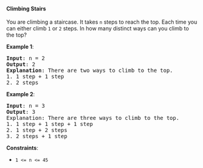 #### Climbing Stairs

You are climbing a staircase. It takes `n` steps to reach the top.
Each time you can either climb `1` or `2` steps. In how many distinct ways can you climb to the top?

**Example 1**:
<pre><b>Input</b>: n = 2
<b>Output</b>: 2
<b>Explanation</b>: There are two ways to climb to the top.
1. 1 step + 1 step
2. 2 steps
</pre>

**Example 2**:
<pre><b>Input</b>: n = 3
<b>Output</b>: 3
</b>Explanation</b>: There are three ways to climb to the top.
1. 1 step + 1 step + 1 step
2. 1 step + 2 steps
3. 2 steps + 1 step
</pre>

**Constraints**:
* `1 <= n <= 45`
